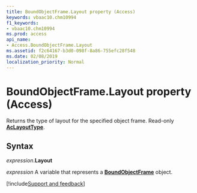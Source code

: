 ```yaml
---
title: BoundObjectFrame.Layout property (Access)
keywords: vbaac10.chm10994
f1_keywords:
- vbaac10.chm10994
ms.prod: access
api_name:
- Access.BoundObjectFrame.Layout
ms.assetid: f2c64167-b3d0-098f-8a86-755efc28f548
ms.date: 02/08/2019
localization_priority: Normal
---
```



# BoundObjectFrame.Layout property (Access)

Returns the type of layout for the specified object frame. Read-only **[AcLayoutType](Access.AcLayoutType.md)**.


## Syntax

_expression_.**Layout**

_expression_ A variable that represents a **[BoundObjectFrame](Access.BoundObjectFrame.md)** object.




[!include[Support and feedback](~/includes/feedback-boilerplate.md)]
